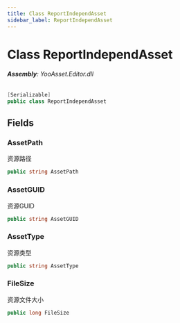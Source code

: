 ```yaml
---
title: Class ReportIndependAsset
sidebar_label: ReportIndependAsset
---
```

# Class ReportIndependAsset


###### **Assembly**: YooAsset.Editor.dll

```csharp title="Declaration"
[Serializable]
public class ReportIndependAsset
```
## Fields
### AssetPath
资源路径

```csharp title="Declaration"
public string AssetPath
```
### AssetGUID
资源GUID

```csharp title="Declaration"
public string AssetGUID
```
### AssetType
资源类型

```csharp title="Declaration"
public string AssetType
```
### FileSize
资源文件大小

```csharp title="Declaration"
public long FileSize
```

